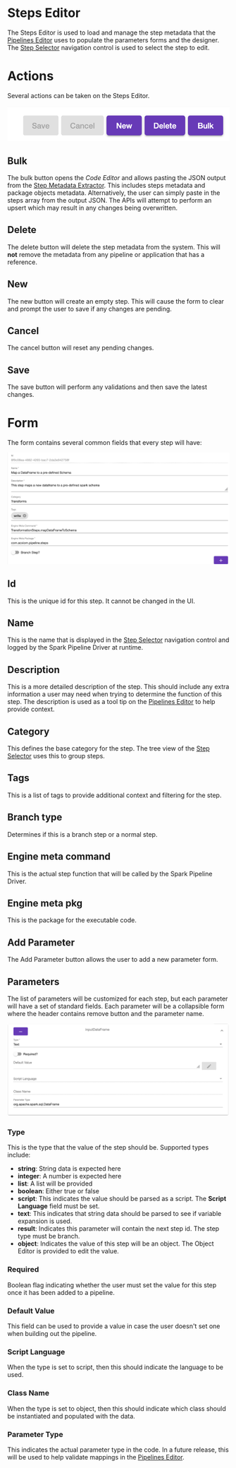 # Steps Editor
The Steps Editor is used to load and manage the step metadata that the [Pipelines Editor](pipelines-editor.md) uses to populate the parameters
forms and the designer. The [Step Selector](step-selector.md) navigation control is used to select the step to edit.

# Actions
Several actions can be taken on the Steps Editor.

![Steps Actions](images/steps-actions.png "Steps Actions")
## Bulk
The bulk button opens the *Code Editor* and allows pasting the JSON output from the [Step Metadata Extractor](https://github.com/Acxiom/spark-pipeline-driver/tree/develop/application-utils). This
includes steps metadata and package objects metadata. Alternatively, the user can simply paste in the steps array from the output JSON. The APIs
will attempt to perform an upsert which may result in any changes being overwritten.

## Delete
The delete button will delete the step metadata from the system. This will **not** remove the metadata from any pipeline or application that has a reference.

## New
The new button will create an empty step. This will cause the form to clear and prompt the user to save if any changes are pending.

## Cancel
The cancel button will reset any pending changes.

## Save
The save button will perform any validations and then save the latest changes.

# Form
The form contains several common fields that every step will have:

![Common Step Form](images/steps-editor-common-form.png "Common Step Form")
## Id
This is the unique id for this step. It cannot be changed in the UI.
## Name
This is the name that is displayed in the [Step Selector](step-selector.md) navigation control and logged by the Spark Pipeline Driver at runtime.
## Description
This is a more detailed description of the step. This should include any extra information a user may need when trying to determine
the function of this step. The description is used as a tool tip on the [Pipelines Editor](pipelines-editor.md) to help provide context.
## Category
This defines the base category for the step. The tree view of the [Step Selector](step-selector.md) uses this to group steps.
## Tags
This is a list of tags to provide additional context and filtering for the step.
## Branch type
Determines if this is a branch step or a normal step.
## Engine meta command
This is the actual step function that will be called by the Spark Pipeline Driver.
## Engine meta pkg 
This is the package for the executable code.
## Add Parameter
The Add Parameter button allows the user to add a new parameter form.
## Parameters
The list of parameters will be customized for each step, but each parameter will have a set of standard fields. Each parameter will be
a collapsible form where the header contains remove button and the parameter name.

![Step Parameter Form](images/steps-editor-parameter-form.png "Step Parameter Form")

### Type
This is the type that the value of the step should be. Supported types include:
* **string**: String data is expected here 
* **integer**: A number is expected here
* **list**: A list will be provided
* **boolean**: Either true or false
* **script**: This indicates the value should be parsed as a script. The **Script Language** field must be set.
* **text**: This indicates that string data should be parsed to see if variable expansion is used.
* **result**: Indicates this parameter will contain the next step id. The step type must be branch.
* **object**: Indicates the value of this step will be an object. The Object Editor is provided to edit the value.
### Required
Boolean flag indicating whether the user must set the value for this step once it has been added to a pipeline.
### Default Value
This field can be used to provide a value in case the user doesn't set one when building out the pipeline.
### Script Language
When the type is set to script, then this should indicate the language to be used.
### Class Name
When the type is set to object, then this should indicate which class should be instantiated and populated with the data.
### Parameter Type
This indicates the actual parameter type in the code. In a future release, this will be used to help validate mappings in the
[Pipelines Editor](pipelines-editor.md).
